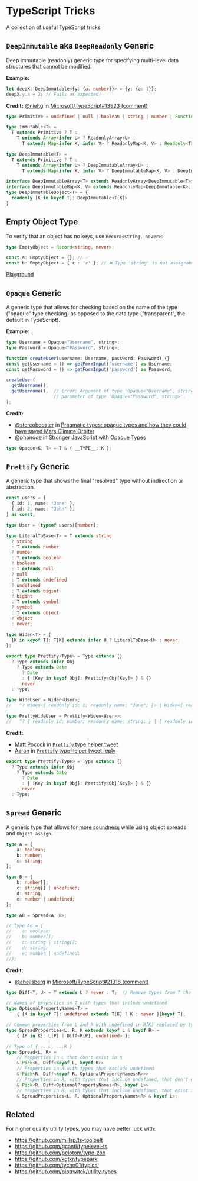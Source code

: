 # TypeScript Tricks

A collection of useful TypeScript tricks

## `DeepImmutable` aka `DeepReadonly` Generic

Deep immutable (readonly) generic type for specifying multi-level data structures that cannot be modified.

**Example:**

```ts
let deepX: DeepImmutable<{y: {a: number}}> = {y: {a: 1}};
deepX.y.a = 2; // Fails as expected!
```

**Credit:** [@nieltg](https://github.com/nieltg) in [Microsoft/TypeScript#13923 (comment)](https://github.com/Microsoft/TypeScript/issues/13923#issuecomment-402901005)

```ts
type Primitive = undefined | null | boolean | string | number | Function

type Immutable<T> =
  T extends Primitive ? T :
    T extends Array<infer U> ? ReadonlyArray<U> :
      T extends Map<infer K, infer V> ? ReadonlyMap<K, V> : Readonly<T>

type DeepImmutable<T> =
  T extends Primitive ? T :
    T extends Array<infer U> ? DeepImmutableArray<U> :
      T extends Map<infer K, infer V> ? DeepImmutableMap<K, V> : DeepImmutableObject<T>

interface DeepImmutableArray<T> extends ReadonlyArray<DeepImmutable<T>> {}
interface DeepImmutableMap<K, V> extends ReadonlyMap<DeepImmutable<K>, DeepImmutable<V>> {}
type DeepImmutableObject<T> = {
  readonly [K in keyof T]: DeepImmutable<T[K]>
}
```

## Empty Object Type

To verify that an object has no keys, use `Record<string, never>`:

```ts
type EmptyObject = Record<string, never>;

const a: EmptyObject = {}; // ✅
const b: EmptyObject = { z : 'z' }; // ❌ Type 'string' is not assignable to type 'never'
```

[Playground](https://www.typescriptlang.org/play?#code/C4TwDgpgBAogtmUB5ARgKwgY2FAvFAJSwHsAnAEwB4BnYUgSwDsBzAGikYgDcJSA+ANwAoIZmKNaUAIYAuWAmTosOfAG8AvgKgB6bVECg5KPGSUc+IhCoM2PFFVQAXlDkByBy6iadewDLkQA)

## `Opaque` Generic

A generic type that allows for checking based on the name of the type ("opaque" type checking) as opposed to the data type ("transparent", the default in TypeScript).

**Example:**

```ts
type Username = Opaque<"Username", string>;
type Password = Opaque<"Password", string>;

function createUser(username: Username, password: Password) {}
const getUsername = () => getFormInput('username') as Username;
const getPassword = () => getFormInput('password') as Password;

createUser(
  getUsername(),
  getUsername(),  // Error: Argument of type 'Opaque<"Username", string>' is not assignable to
                  // parameter of type 'Opaque<"Password", string>'.
);
```

**Credit:**

- [@stereobooster](https://twitter.com/stereobooster) in [Pragmatic types: opaque types and how they could have saved Mars Climate Orbiter](https://dev.to/stereobooster/pragmatic-types-opaque-types-and-how-they-could-have-saved-mars-climate-orbiter-1551)
- [@phpnode](https://twitter.com/phpnode) in [Stronger JavaScript with Opaque Types](https://codemix.com/opaque-types-in-javascript/)

```ts
type Opaque<K, T> = T & { __TYPE__: K };
```

## `Prettify` Generic

A generic type that shows the final "resolved" type without indirection or abstraction.

```ts
const users = [
  { id: 1, name: "Jane" },
  { id: 2, name: "John" },
] as const;

type User = (typeof users)[number];

type LiteralToBase<T> = T extends string
  ? string
  : T extends number
  ? number
  : T extends boolean
  ? boolean
  : T extends null
  ? null
  : T extends undefined
  ? undefined
  : T extends bigint
  ? bigint
  : T extends symbol
  ? symbol
  : T extends object
  ? object
  : never;

type Widen<T> = {
  [K in keyof T]: T[K] extends infer U ? LiteralToBase<U> : never;
};

export type Prettify<Type> = Type extends {}
  ? Type extends infer Obj
    ? Type extends Date
      ? Date
      : { [Key in keyof Obj]: Prettify<Obj[Key]> } & {}
    : never
  : Type;

type WideUser = Widen<User>;
//   ^? Widen<{ readonly id: 1; readonly name: "Jane"; }> | Widen<{ readonly id: 2; readonly name: "John"; }>

type PrettyWideUser = Prettify<Widen<User>>;
//   ^? { readonly id: number; readonly name: string; } | { readonly id: number; readonly name: string; }
```

**Credit:**

- [Matt Pocock](https://twitter.com/mattpocockuk) in [`Prettify` type helper tweet](https://twitter.com/mattpocockuk/status/1622730173446557697)
- [Aaron](https://twitter.com/nowlena) in [`Prettify` type helper tweet reply](https://twitter.com/nowlena/status/1622967286188630020)

```ts
export type Prettify<Type> = Type extends {}
  ? Type extends infer Obj
    ? Type extends Date
      ? Date
      : { [Key in keyof Obj]: Prettify<Obj[Key]> } & {}
    : never
  : Type;
```

## `Spread` Generic

A generic type that allows for [more soundness](https://github.com/microsoft/TypeScript/pull/28553#issuecomment-440004598) while using object spreads and `Object.assign`.

```ts
type A = {
    a: boolean;
    b: number;
    c: string;
};

type B = {
    b: number[];
    c: string[] | undefined;
    d: string;
    e: number | undefined;
};

type AB = Spread<A, B>;

// type AB = {
//    a: boolean;
//    b: number[];
//    c: string | string[];
//    d: string;
//    e: number | undefined;
//};
```

**Credit:**

- [@ahejlsberg](https://github.com/ahejlsberg) in [Microsoft/TypeScript#21316 (comment)](https://github.com/Microsoft/TypeScript/pull/21316#issuecomment-359574388)

```ts
type Diff<T, U> = T extends U ? never : T;  // Remove types from T that are assignable to U

// Names of properties in T with types that include undefined
type OptionalPropertyNames<T> =
    { [K in keyof T]: undefined extends T[K] ? K : never }[keyof T];

// Common properties from L and R with undefined in R[K] replaced by type in L[K]
type SpreadProperties<L, R, K extends keyof L & keyof R> =
    { [P in K]: L[P] | Diff<R[P], undefined> };

// Type of { ...L, ...R }
type Spread<L, R> =
    // Properties in L that don't exist in R
    & Pick<L, Diff<keyof L, keyof R>>
    // Properties in R with types that exclude undefined
    & Pick<R, Diff<keyof R, OptionalPropertyNames<R>>>
    // Properties in R, with types that include undefined, that don't exist in L
    & Pick<R, Diff<OptionalPropertyNames<R>, keyof L>>
    // Properties in R, with types that include undefined, that exist in L
    & SpreadProperties<L, R, OptionalPropertyNames<R> & keyof L>;
```

## Related

For higher quality utility types, you may have better luck with:

- https://github.com/millsp/ts-toolbelt
- https://github.com/gcanti/typelevel-ts
- https://github.com/pelotom/type-zoo
- https://github.com/kgtkr/typepark
- https://github.com/tycho01/typical
- https://github.com/piotrwitek/utility-types
